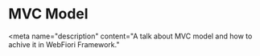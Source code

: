 # MVC Model
<meta name="description" content="A talk about MVC model and how to achive it in WebFiori Framework."
